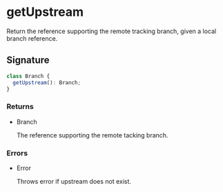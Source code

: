 # getUpstream

Return the reference supporting the remote tracking branch, given a
local branch reference.

## Signature

```ts
class Branch {
  getUpstream(): Branch;
}
```

### Returns

<ul class="param-ul">
  <li class="param-li param-li-root">
    <span class="param-type">Branch</span>
    <br>
    <p class="param-description">The reference supporting the remote tacking branch.</p>
  </li>
</ul>

### Errors

<ul class="param-ul">
  <li class="param-li param-li-root">
    <span class="param-type">Error</span>
    <br>
    <p class="param-description">Throws error if upstream does not exist.</p>
  </li>
</ul>